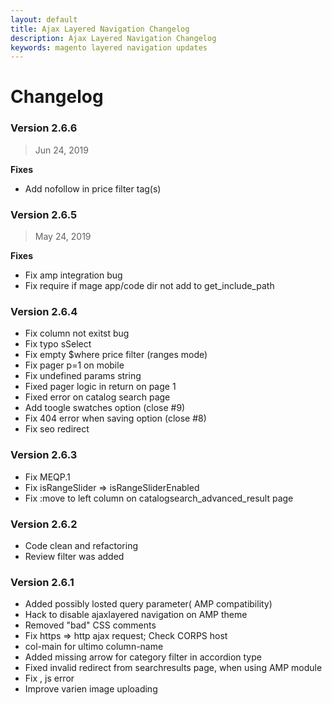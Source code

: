 ```yaml
---
layout: default
title: Ajax Layered Navigation Changelog
description: Ajax Layered Navigation Changelog
keywords: magento layered navigation updates
---
```


# Changelog

### Version 2.6.6

> Jun 24, 2019

 **Fixes**
  - Add nofollow in price filter <a> tag(s)

### Version 2.6.5

> May 24, 2019

 **Fixes**
  - Fix amp integration bug
  - Fix require if mage app/code dir not add to get_include_path

### Version 2.6.4

-   Fix column not exitst bug
-   Fix typo sSelect
-   Fix empty $where price filter (ranges mode)
-   Fix pager p=1 on mobile
-   Fix undefined params string
-   Fixed pager logic in return on page 1
-   Fixed error on catalog search page
-   Add toogle swatches option (close #9)
-   Fix 404 error when saving option (close #8)
-   Fix seo redirect

### Version 2.6.3

 -  Fix MEQP.1
 -  Fix isRangeSlider => isRangeSliderEnabled
 -  Fix :move to left column on catalogsearch_advanced_result page


### Version 2.6.2

 -  Code clean and refactoring
 -  Review filter was added


### Version 2.6.1

 -  Added possibly losted query parameter( AMP compatibility)
 -  Hack to disable ajaxlayered navigation on AMP theme
 -  Removed "bad" CSS comments
 -  Fix https => http ajax request; Check CORPS host
 -  col-main for ultimo column-name
 -  Added missing arrow for category filter in accordion type
 -  Fixed invalid redirect from searchresults page, when using AMP module
 -  Fix , js error
 -  Improve varien image uploading

